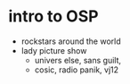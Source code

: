 
# intro to OSP

- rockstars around the world
- lady picture show
	- univers else, sans guilt, 
	- cosic, radio panik, vj12 
